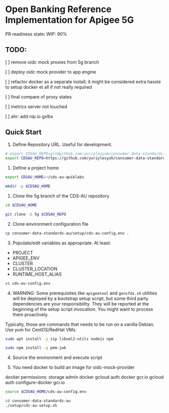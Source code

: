 # Open Banking Reference Implementation for Apigee 5G

PR readiness state: WIP: 90%

## TODO:

[ ] remove oidc mock proxies from 5g branch

[ ] deploy oidc mock provider to app engine

[ ] refactor docker as a separate install; it might be considered extra hassle  to setup docker et all if not really required

[ ] final compare of proxy states

[ ] metrics server not touched

[ ] ahr: add nip.io gxlbs



## Quick Start


1. Define Repository URL. Useful for development.

```bash
# export CDSAU_REPO=git@github.com:yuriylesyuk/consumer-data-standards-au.git
export CDSAU_REPO=https://github.com/yuriylesyuk/consumer-data-standards-au.git
```

1. Define a project home
```bash
export CDSAU_HOME=~/cds-au-qwiklabs

mkdir -p $CDSAU_HOME
```

1. Clone the 5g branch of the CDS-AU repository

```bash
cd $CDSAU_HOME

git clone -b 5g $CDSAU_REPO
```

2. Clone environment configuration file

```bash
cp consumer-data-standards-au/setup/cds-au-config.env .
```

3. Populate/edit variables as appropriate. At least:

* PROJECT
* APIGEE_ENV
* CLUSTER
* CLUSTER_LOCATION
* RUNTIME_HOST_ALIAS

```bash
vi cds-au-config.env 
```

4. WARNING: Some prerequisites like `apigeetool` and `gensfds.sh` utilities will be deployed by a bootstrap setup script, but some third party dependencies are your responsibility.
 They will be reported at the beginning of the setup script invocation. You might want to process them proactively.

Typically, those are commands that needs to be run on a vanilla Debian. Use yum for CentOS/RedHat VMs.

```bash
sudo apt install -y zip libxml2-utils nodejs npm

sudo npm install -g pem-jwk
```





4. Source the environment and execute script


4. You need docker to build an image for oidc-mock-provider

docker permissions: storage admin
docker gcloud auth
docker gcr.io
   gcloud auth configure-docker gcr.io
>>>>>


```bash
source $CDSAU_HOME/cds-au-config.env

cd consumer-data-standards-au
./setup/cds-au-setup.sh
```
